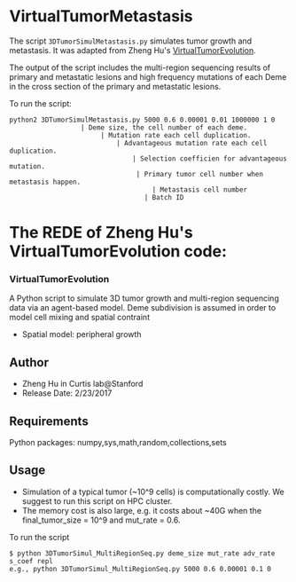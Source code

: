 # VirtualTumorMetastasis
The script `3DTumorSimulMetastasis.py` simulates tumor growth and metastasis. It was adapted from Zheng Hu's [VirtualTumorEvolution](https://github.com/cancersysbio/VirtualTumorEvolution).

The output of the script includes the multi-region sequencing results of primary and metastatic lesions and high frequency mutations of each Deme in the cross section of the primary and metastatic lesions.

To run the script:
```
python2 3DTumorSimulMetastasis.py 5000 0.6 0.00001 0.01 1000000 1 0
				  | Deme size, the cell number of each deme.
				       | Mutation rate each cell duplication.
				           | Advantageous mutation rate each cell duplication.
					           | Selection coefficien for advantageous mutation.
						        | Primary tumor cell number when metastasis happen.
							        | Metastasis cell number
								  | Batch ID
```

# The REDE of Zheng Hu's VirtualTumorEvolution code:

### VirtualTumorEvolution
A Python script to simulate 3D tumor growth and multi-region sequencing data 
via an agent-based model. Deme subdivision is assumed in order to model cell
mixing and spatial contraint
* Spatial model: peripheral growth

Author
---
* Zheng Hu in Curtis lab@Stanford
* Release Date: 2/23/2017


Requirements
---
Python packages: numpy,sys,math,random,collections,sets

Usage
---

* Simulation of a typical tumor (~10^9 cells) is computationally costly.  We suggest to run this script on HPC cluster. 
* The memory cost is also large, e.g. it costs about ~40G when the final_tumor_size = 10^9 and mut_rate = 0.6.

To run the script

	$ python 3DTumorSimul_MultiRegionSeq.py deme_size mut_rate adv_rate s_coef repl
	e.g., python 3DTumorSimul_MultiRegionSeq.py 5000 0.6 0.00001 0.1 0
